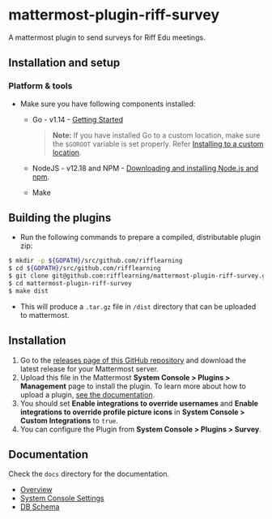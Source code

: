 # mattermost-plugin-riff-survey

A mattermost plugin to send surveys for Riff Edu meetings.

## Installation and setup

### Platform & tools

- Make sure you have following components installed:

  - Go - v1.14 - [Getting Started](https://golang.org/doc/install)
    > **Note:** If you have installed Go to a custom location, make sure the `$GOROOT` variable is set properly. Refer [Installing to a custom location](https://golang.org/doc/install#install).

  - NodeJS - v12.18 and NPM - [Downloading and installing Node.js and npm](https://docs.npmjs.com/getting-started/installing-node).

  - Make

## Building the plugins

- Run the following commands to prepare a compiled, distributable plugin zip:

```bash
$ mkdir -p ${GOPATH}/src/github.com/rifflearning
$ cd ${GOPATH}/src/github.com/rifflearning
$ git clone git@github.com:rifflearning/mattermost-plugin-riff-survey.git
$ cd mattermost-plugin-riff-survey
$ make dist
```

- This will produce a `.tar.gz` file in `/dist` directory that can be uploaded to mattermost.

## Installation

1. Go to the [releases page of this GitHub repository](https://github.com/rifflearning/mattermost-plugin-survey/releases/latest) and download the latest release for your Mattermost server.
2. Upload this file in the Mattermost **System Console > Plugins > Management** page to install the plugin. To learn more about how to upload a plugin, [see the documentation](https://docs.mattermost.com/administration/plugins.html#plugin-uploads).
3. You should set **Enable integrations to override usernames** and **Enable integrations to override profile picture icons** in **System Console > Custom Integrations** to `true`.
4. You can configure the Plugin from **System Console > Plugins > Survey**.

## Documentation

Check the `docs` directory for the documentation.

- [Overview](docs/overview.md)
- [System Console Settings](docs/system_console_settings.md)
- [DB Schema](docs/db_schema.md)
